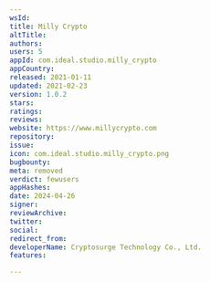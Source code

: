 ```yaml
---
wsId: 
title: Milly Crypto
altTitle: 
authors: 
users: 5
appId: com.ideal.studio.milly_crypto
appCountry: 
released: 2021-01-11
updated: 2021-02-23
version: 1.0.2
stars: 
ratings: 
reviews: 
website: https://www.millycrypto.com
repository: 
issue: 
icon: com.ideal.studio.milly_crypto.png
bugbounty: 
meta: removed
verdict: fewusers
appHashes: 
date: 2024-04-26
signer: 
reviewArchive: 
twitter: 
social: 
redirect_from: 
developerName: Cryptosurge Technology Co., Ltd.
features: 

---
```


